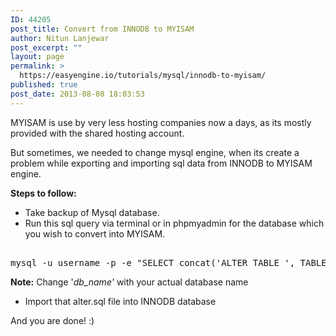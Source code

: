 ```yaml
---
ID: 44205
post_title: Convert from INNODB to MYISAM
author: Nitun Lanjewar
post_excerpt: ""
layout: page
permalink: >
  https://easyengine.io/tutorials/mysql/innodb-to-myisam/
published: true
post_date: 2013-08-08 18:03:53
---
```

MYISAM is use by very less hosting companies now a days, as its mostly provided with the shared hosting account.

But sometimes, we needed to change mysql engine, when its create a problem while exporting and importing sql data from INNODB to MYISAM engine.

<strong>Steps to follow:</strong>
<ul>
	<li>Take backup of Mysql database.</li>
	<li>Run this sql query via terminal or in phpmyadmin for the database which you wish to convert into MYISAM.</li>
</ul>
<pre class="sql"> 
mysql -u username -p -e "SELECT concat('ALTER TABLE ', TABLE_NAME,' ENGINE=MYISAM;') FROM Information_schema.TABLES WHERE TABLE_SCHEMA = 'db_name' AND ENGINE = 'InnoDB' AND TABLE_TYPE = 'BASE TABLE'" | tail -n+2 &gt;&gt; alter.sql</pre>
<strong>Note:</strong> Change '<em>db_name'</em> with your actual database name
<ul>
	<li>Import that alter.sql file into INNODB database</li>
</ul>
And you are done! :)

&nbsp;